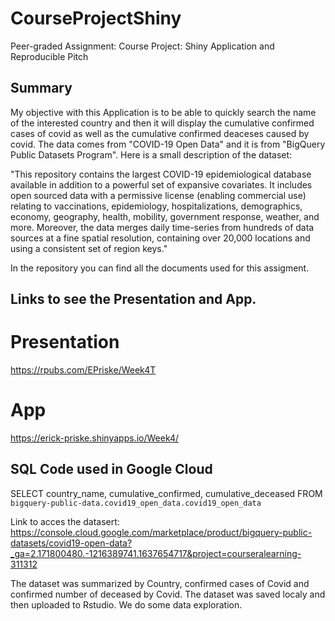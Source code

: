 # CourseProjectShiny
Peer-graded Assignment: Course Project: Shiny Application and Reproducible Pitch

## Summary

My objective with this Application is to be able to quickly search the name of the interested country and then it will display the cumulative confirmed cases of covid as well as the cumulative confirmed deaceses caused by covid. The data comes from "COVID-19 Open Data" and it is from "BigQuery Public Datasets Program". Here is a small description of the dataset:

"This repository contains the largest COVID-19 epidemiological database available in addition to a powerful set of expansive covariates. It includes open sourced data with a permissive license (enabling commercial use) relating to vaccinations, epidemiology, hospitalizations, demographics, economy, geography, health, mobility, government response, weather, and more. Moreover, the data merges daily time-series from hundreds of data sources at a fine spatial resolution, containing over 20,000 locations and using a consistent set of region keys."

In the repository you can find all the documents used for this assigment.

## Links to see the Presentation and App.


# Presentation

https://rpubs.com/EPriske/Week4T

# App

https://erick-priske.shinyapps.io/Week4/




## SQL Code used in Google Cloud

SELECT country_name, cumulative_confirmed, cumulative_deceased 
FROM `bigquery-public-data.covid19_open_data.covid19_open_data`

Link to acces the datasert: https://console.cloud.google.com/marketplace/product/bigquery-public-datasets/covid19-open-data?_ga=2.171800480.-1216389741.1637654717&project=courseralearning-311312

The dataset was summarized by Country, confirmed cases of Covid and confirmed number of deceased by Covid. The dataset was saved localy and then uploaded to Rstudio. We do some data exploration.

